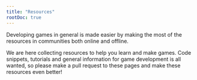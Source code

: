 ```yaml
---
title: "Resources"
rootDoc: true
---
```

Developing games in general is made easier by making the most of the resources in communities both online and offline. 

We are here collecting resources to help you learn and make games. Code snippets, tutorials and general information for game development is all wanted, so please make a pull request to these pages and make these resources even better!
